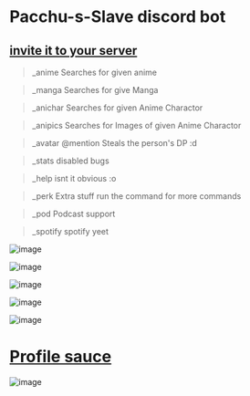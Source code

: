# Pacchu-s-Slave discord bot

 ## [invite it to your server](https://discord.com/api/oauth2/authorize?client_id=709426015759368282&permissions=0&scope=bot)

> _anime  Searches for given anime

> _manga Searches for give Manga

> _anichar Searches for given Anime Charactor

> _anipics Searches for Images of given Anime Charactor

> _avatar @mention Steals the person's DP :d

> _stats disabled bugs

> _help isnt it obvious :o

> _perk Extra stuff run the command for more commands

> _pod Podcast support

> _spotify spotify yeet


![image](https://user-images.githubusercontent.com/37984032/116387756-be57eb80-a838-11eb-8121-31f3c23bd668.png)

![image](https://user-images.githubusercontent.com/37984032/116387840-d891c980-a838-11eb-8880-a54110722704.png)

![image](https://user-images.githubusercontent.com/37984032/114234535-875e8a80-999c-11eb-8fb4-2a36ffe310ee.png)

![image](https://user-images.githubusercontent.com/37984032/114234600-9f360e80-999c-11eb-8bb3-a23f69198243.png)

![image](https://user-images.githubusercontent.com/37984032/114234663-b2e17500-999c-11eb-804a-ca3802562234.png)

# [Profile sauce](https://www.instagram.com/retarded_humans/)

![image](https://user-images.githubusercontent.com/37984032/114234321-3a7ab400-999c-11eb-8382-3894877caec4.png)
